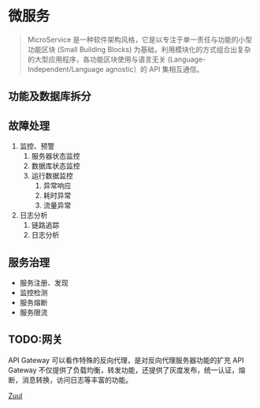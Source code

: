# 微服务

> MicroService 是一种软件架构风格，它是以专注于单一责任与功能的小型功能区块 (Small Building Blocks) 为基础，利用模块化的方式组合出复杂的大型应用程序，各功能区块使用与语言无关 (Language-Independent/Language agnostic）的 API 集相互通信。

## 功能及数据库拆分

## 故障处理

1. 监控、预警
   1. 服务器状态监控
   2. 数据库状态监控
   3. 运行数据监控
      1. 异常响应
      2. 耗时异常
      3. 流量异常
2. 日志分析
   1. 链路追踪
   2. 日志分析

## 服务治理

- 服务注册、发现
- 监控检测
- 服务熔断
- 服务限流

## TODO:网关

API Gateway 可以看作特殊的反向代理，是对反向代理服务器功能的扩充
API Gateway 不仅提供了负载均衡，转发功能，还提供了灰度发布，统一认证，熔断，消息转换，访问日志等丰富的功能。

[Zuul](https://github.com/Netflix/zuul)
